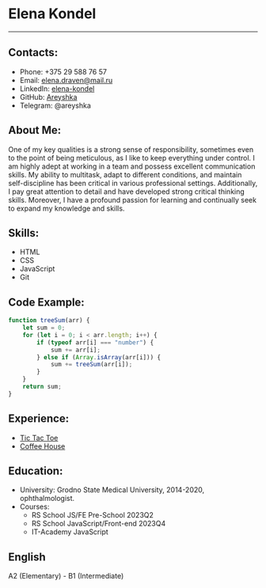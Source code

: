 # Elena Kondel
***

## Contacts:
* Phone: +375 29 588 76 57
* Email: elena.draven@mail.ru
* LinkedIn: [elena-kondel](www.linkedin.com/in/elena-kondel)
* GitHub: [Areyshka](https://github.com/Areyshka)
* Telegram: @areyshka

## About Me:
One of my key qualities is a strong sense of responsibility, sometimes even to the point of being meticulous, as I like to keep everything under control. I am highly adept at working in a team and possess excellent communication skills. My ability to multitask, adapt to different conditions, and maintain self-discipline has been critical in various professional settings. Additionally, I pay great attention to detail and have developed strong critical thinking skills. Moreover, I have a profound passion for learning and continually seek to expand my knowledge and skills.

## Skills:
* HTML
* CSS
* JavaScript
* Git

## Code Example:
```javascript
function treeSum(arr) {
    let sum = 0; 
    for (let i = 0; i < arr.length; i++) {
        if (typeof arr[i] === "number") {
            sum += arr[i];
        } else if (Array.isArray(arr[i])) {
            sum += treeSum(arr[i]);
        }
    }
    return sum;
}
```

## Experience:
* [Tic Tac Toe](https://areyshka.github.io/IT-Academy/Task-11/)
* [Coffee House](https://rolling-scopes-school.github.io/areyshka-JSFE2023Q4/coffee-house/index.html)

## Education:
* University: Grodno State Medical University, 2014-2020, ophthalmologist.
* Courses:
    + RS School JS/FE Pre-School 2023Q2
    + RS School JavaScript/Front-end 2023Q4
    + IT-Academy JavaScript

## English
A2 (Elementary) - B1 (Intermediate)


